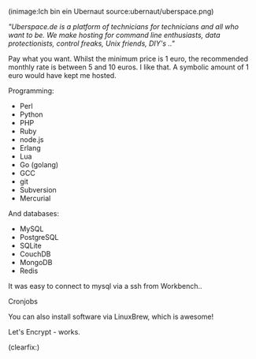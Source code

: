 <!--
Title: Ich bin ein Ubernaut
Author: Jacob Moen
Date: 2016/12/07 20:02
Datetime: 2016-12-07
Description: Moved to Uberspace
View: post
Disqusid: /2016/december/ich-bin-ein-ubernaut
ogimage: ubernaut/uberspace.png
thumb: ubernaut/uberspace_custom.png
Keywords: uberspace, ubernaut, hosting
Tags: hosting, uberspace
blogpost: true
published: false
-->
(inimage:Ich bin ein Ubernaut source:ubernaut/uberspace.png)

*"Uberspace.de is a platform of technicians for technicians and all who want to be. We make hosting for command line enthusiasts, data protectionists, control freaks, Unix friends, DIY's .."*

Pay what you want.
Whilst the minimum price is 1 euro, the recommended monthly rate is between 5 and 10 euros.
I like that. A symbolic amount of 1 euro would have kept me hosted.

Programming:

- Perl
- Python
- PHP
- Ruby
- node.js
- Erlang
- Lua
- Go (golang)
- GCC
- git
- Subversion
- Mercurial

And databases:

- MySQL
- PostgreSQL
- SQLite
- CouchDB
- MongoDB
- Redis

It was easy to connect to mysql via a ssh from Workbench..

Cronjobs

You can also install software via LinuxBrew, which is awesome!

Let's Encrypt - works.



(clearfix:)